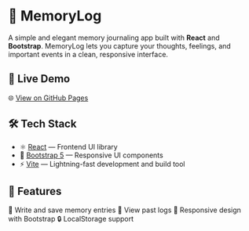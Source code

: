 # 🧠 MemoryLog

A simple and elegant memory journaling app built with **React** and **Bootstrap**. MemoryLog lets you capture your thoughts, feelings, and important events in a clean, responsive interface.

## 🚀 Live Demo

🌐 [View on GitHub Pages](https://kl2n.github.io/MemoryLog)

## 🛠️ Tech Stack

- ⚛️ [React](https://react.dev/) — Frontend UI library
- 🎨 [Bootstrap 5](https://getbootstrap.com/) — Responsive UI components
- ⚡ [Vite](https://vitejs.dev/) — Lightning-fast development and build tool

## 🤔 Features
📝 Write and save memory entries
📅 View past logs
🧭 Responsive design with Bootstrap
🔒 LocalStorage support
